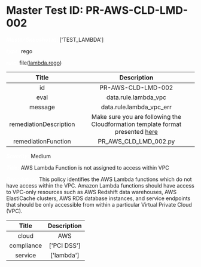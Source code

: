 



# Master Test ID: PR-AWS-CLD-LMD-002


***<font color="white">Master Snapshot Id:</font>*** ['TEST_LAMBDA']

***<font color="white">type:</font>*** rego

***<font color="white">rule:</font>*** file([lambda.rego])  
  
  
  
  

|Title|Description|
| :---: | :---: |
|id|PR-AWS-CLD-LMD-002|
|eval|data.rule.lambda_vpc|
|message|data.rule.lambda_vpc_err|
|remediationDescription|Make sure you are following the Cloudformation template format presented <a href='https://docs.aws.amazon.com/AWSCloudFormation/latest/UserGuide/aws-resource-lambda-function.html' target='_blank'>here</a>|
|remediationFunction|PR_AWS_CLD_LMD_002.py|


***<font color="white">Severity:</font>*** Medium

***<font color="white">Title:</font>*** AWS Lambda Function is not assigned to access within VPC

***<font color="white">Description:</font>*** This policy identifies the AWS Lambda functions which do not have access within the VPC. Amazon Lambda functions should have access to VPC-only resources such as AWS Redshift data warehouses, AWS ElastiCache clusters, AWS RDS database instances, and service endpoints that should be only accessible from within a particular Virtual Private Cloud (VPC).  
  
  

|Title|Description|
| :---: | :---: |
|cloud|AWS|
|compliance|['PCI DSS']|
|service|['lambda']|



[lambda.rego]: https://github.com/prancer-io/prancer-compliance-test/tree/master/aws/cloud/lambda.rego
